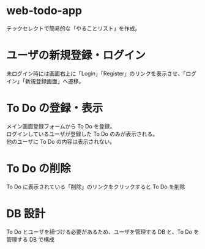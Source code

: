 # web-todo-app
テックセレクトで簡易的な「やることリスト」を作成。<br>

# ユーザの新規登録・ログイン
未ログイン時には画面右上に「Login」「Register」のリンクを表示させ、「ログイン」「新規登録画面」へ遷移。<br>

# To Do の登録・表示
メイン画面登録フォームから To Do を登録。<br>
ログインしているユーザが登録した To Do のみが表示される。<br>
他のユーザに To Do の内容は表示されない。<br>

# To Do の削除
To Do に表示されている「削除」のリンクをクリックすると To Do を削除<br>

# DB 設計
To Do とユーザを紐づける必要があるため、ユーザを管理する DB と、To Do を管理する DB で構成<br>
